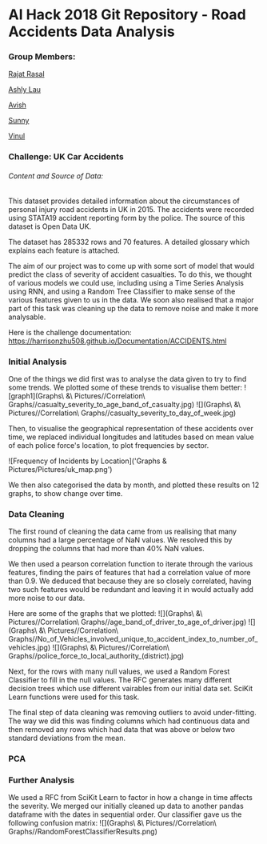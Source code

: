 # AI Hack 2018 Git Repository - Road Accidents Data Analysis
### Group Members:
[Rajat Rasal](https://github.com/RajatRasal)

[Ashly Lau](https://github.com/ashlylau)

[Avish](https://github.com/avishvj)

[Sunny](https://github.com/wendysun1)

[Vinul](https://github.com/VinDel77)



### Challenge: UK Car Accidents

###### Content and Source of Data:

This dataset provides detailed information about the circumstances of personal injury road accidents in UK in 2015. The accidents were recorded using STATA19 accident reporting form by the police. The source of this dataset is Open Data UK.

The dataset has 285332 rows and 70 features. A detailed glossary which explains each feature is attached.

The aim of our project was to come up with some sort of model that would predict the class of severity of accident casualties. To do this, we thought of various models we could use, including using a Time Series Analysis using RNN, and using a Random Tree Classifier to make sense of the various features given to us in the data. We soon also realised that a major part of this task was cleaning up the data to remove noise and make it more analysable.

Here is the challenge documentation: https://harrisonzhu508.github.io/Documentation/ACCIDENTS.html 


### Initial Analysis

One of the things we did first was to analyse the data given to try to find some trends. We plotted some of these trends to visualise them better:
![graph1](Graphs\ \&\ Pictures//Correlation\ Graphs//casualty_severity_to_age_band_of_casualty.jpg)
![](Graphs\ \&\ Pictures//Correlation\ Graphs//casualty_severity_to_day_of_week.jpg)

Then, to visualise the geographical representation of these accidents over time, we replaced individual longitudes and latitudes based on mean value of each police force's location, to plot frequencies by sector.

![Frequency of Incidents by Location]('Graphs & Pictures/Pictures/uk_map.png')

We then also categorised the data by month, and plotted these results on 12 graphs, to show change over time.



### Data Cleaning

The first round of cleaning the data came from us realising that many columns had a large percentage of NaN values. We resolved this by dropping the columns that had more than 40% NaN values. 

We then used a pearson correlation function to iterate through the various features, finding the pairs of features that had a correlation value of more than 0.9. We deduced that because they are so closely correlated, having two such features would be redundant and leaving it in would actually add more noise to our data.

Here are some of the graphs that we plotted:
![](Graphs\ \&\ Pictures//Correlation\ Graphs//age_band_of_driver_to_age_of_driver.jpg)
![](Graphs\ \&\ Pictures//Correlation\ Graphs//No_of_Vehicles_involved_unique_to_accident_index_to_number_of_vehicles.jpg)
![](Graphs\ \&\ Pictures//Correlation\ Graphs//police_force_to_local_authority_(district).jpg)

Next, for the rows with many null values, we used a Random Forest Classifier to fill in the null values. The RFC generates many different decision trees which use different vairables from our initial data set. SciKit Learn functions were used for this task.

The final step of data cleaning was removing outliers to avoid under-fitting. The way we did this was finding columns which had continuous data and then removed any rows which had data that was above or below two standard deviations from the mean.

### PCA



### Further Analysis
We used a RFC from SciKit Learn to factor in how a change in time affects the severity. We merged our initially cleaned up data to another pandas dataframe with the dates in sequential order. Our classifier gave us the following confusion matrix:
![](Graphs\ \&\ Pictures//Correlation\ Graphs//RandomForestClassifierResults.png)

